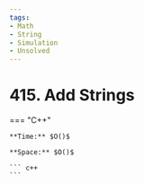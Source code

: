 ```yaml
---
tags:
- Math
- String
- Simulation
- Unsolved
---
```



# 415. Add Strings

=== "C++"

    **Time:** $O()$

    **Space:** $O()$

    ``` c++
    ```